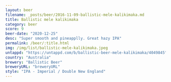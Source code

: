 ```yaml
---
layout: beer
filename: _posts/beer/2016-11-09-ballistic-mele-kalikimaka.md
title: Ballistic mele kalikimaka
category: beer
score: 9
beer-date: "2020-12-25"
desc: "Super smooth and pineapplly. Great hazy IPA"
permalink: /beer/:title.html
img: /img/list/ballistic-mele-kalikimaka.jpeg
untappd: "https://untappd.com/b/ballistic-beer-mele-kalikimaka/4049845"
country: "Australia"
brewery: "Ballistic Beer"
breweryURL: "breweryURL"
style: "IPA - Imperial / Double New England"
---
```

